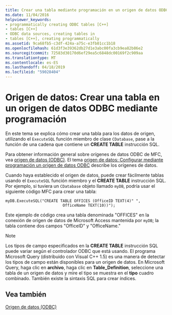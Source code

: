 ```yaml
---
title: Crear una tabla mediante programación en un origen de datos ODBC
ms.date: 11/04/2016
helpviewer_keywords:
- programmatically creating ODBC tables [C++]
- tables [C++]
- ODBC data sources, creating tables in
- tables [C++], creating programmatically
ms.assetid: 9ca68fb5-c3df-424a-a75c-e3fb01cc1b18
ms.openlocfilehash: 61d3f3e39362db27d1e3abc00fa3cb9ea82b86e2
ms.sourcegitcommit: 72583d30170d6ef29ea5c6848dc00169f2c909aa
ms.translationtype: MT
ms.contentlocale: es-ES
ms.lasthandoff: 04/18/2019
ms.locfileid: "59028404"
---
```

# <a name="data-source-programmatically-creating-a-table-in-an-odbc-data-source"></a>Origen de datos: Crear una tabla en un origen de datos ODBC mediante programación

En este tema se explica cómo crear una tabla para los datos de origen, utilizando el `ExecuteSQL` función miembro de clase `CDatabase`, pase a la función de una cadena que contiene un **CREATE TABLE** instrucción SQL.

Para obtener información general sobre orígenes de datos ODBC de MFC, vea [origen de datos (ODBC)](../../data/odbc/data-source-odbc.md). El tema [origen de datos: Configurar mediante programación un origen de datos ODBC](../../data/odbc/data-source-programmatically-configuring-an-odbc-data-source.md) describe los orígenes de datos.

Cuando haya establecido el origen de datos, puede crear fácilmente tablas usando el `ExecuteSQL` función miembro y el **CREATE TABLE** instrucción SQL. Por ejemplo, si tuviera un `CDatabase` objeto llamado `myDB`, podría usar el siguiente código MFC para crear una tabla:

```
myDB.ExecuteSQL("CREATE TABLE OFFICES (OfficeID TEXT(4)" ",
                         OfficeName TEXT(10))");
```

Este ejemplo de código crea una tabla denominada "OFFICES" en la conexión de origen de datos de Microsoft Access mantenida por `myDB`; la tabla contiene dos campos "OfficeID" y "OfficeName."

> [!NOTE]
>  Los tipos de campo especificados en la **CREATE TABLE** instrucción SQL puede variar según el controlador ODBC que está usando. El programa Microsoft Query (distribuido con Visual C++ 1.5) es una manera de detectar los tipos de campo están disponibles para un origen de datos. En Microsoft Query, haga clic en **archivo**, haga clic en **Table_Definition**, seleccione una tabla de un origen de datos y mire el tipo se muestra en el **tipo** cuadro combinado. También existe la sintaxis SQL para crear índices.

## <a name="see-also"></a>Vea también

[Origen de datos (ODBC)](../../data/odbc/data-source-odbc.md)